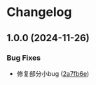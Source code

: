 # Changelog

## 1.0.0 (2024-11-26)


### Bug Fixes

* 修复部分小bug ([2a7fb6e](https://github.com/liaozhimingandy/openaim/commit/2a7fb6e82dba850862f63d92b5262867c28174ab))

